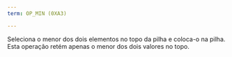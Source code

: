 ```yaml
---
term: OP_MIN (0XA3)

---
```

Seleciona o menor dos dois elementos no topo da pilha e coloca-o na pilha. Esta operação retém apenas o menor dos dois valores no topo.
